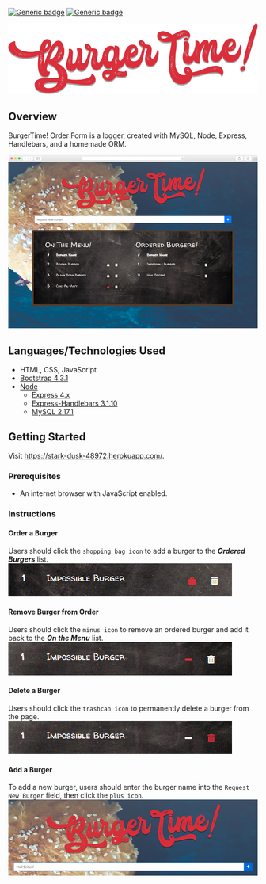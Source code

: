 [![Generic badge](https://img.shields.io/badge/Portfolio-Red.svg)](https://bflatbader.github.io/)
[![Generic badge](https://img.shields.io/badge/LinkedIn-Blue.svg)](https://www.linkedin.com/in/bishop-bader/)

<p align="center">
    <img src="public/assets/img/logo2.png" alt="Logo"><br>
</p>

## Overview
BurgerTime! Order Form is a logger, created with MySQL, Node, Express, Handlebars, and a homemade ORM. 

![mainSS](public/assets/img/screenshot.jpg)

## Languages/Technologies Used
- HTML, CSS, JavaScript
- [Bootstrap 4.3.1](https://getbootstrap.com/docs/4.3)
- [Node](https://nodejs.org/en/docs/)
    - [Express 4.x](https://expressjs.com/en/4x/api.html)
    - [Express-Handlebars 3.1.10](https://www.npmjs.com/package/express-handlebars)
    - [MySQL 2.17.1](https://www.npmjs.com/package/mysql)

## Getting Started
Visit https://stark-dusk-48972.herokuapp.com/.

### Prerequisites
- An internet browser with JavaScript enabled.

### Instructions
#### Order a Burger
Users should click the `shopping bag icon` to add a burger to the ***Ordered Burgers*** list.
![order](public/assets/img/orderBurger.jpg)

#### Remove Burger from Order
Users should click the `minus icon` to remove an ordered burger and add it back to the ***On the Menu*** list.
![remove](public/assets/img/removeBurger.jpg)

#### Delete a Burger
Users should click the `trashcan icon` to permanently delete a burger from the page.
![delete](public/assets/img/deleteBurger.jpg)

#### Add a Burger
To add a new burger, users should enter the burger name into the `Request New Burger` field, then click the `plus icon`.
![add](public/assets/img/addBurger.jpg)